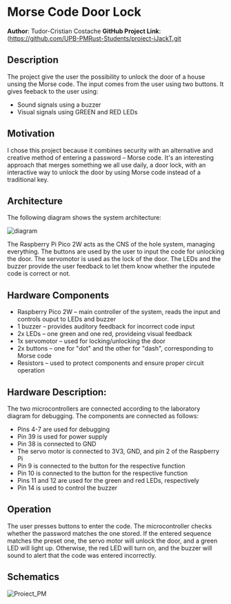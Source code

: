 # Morse Code Door Lock

**Author**: Tudor-Cristian Costache
**GitHub Project Link**: (https://github.com/UPB-PMRust-Students/proiect-iJackT.git

## Description

The project give the user the possibility to unlock the door of a house unsing the Morse code. The input comes from the user using two buttons. It gives feeback to the user using:
+ Sound signals using a buzzer
+ Visual signals using GREEN and RED LEDs

## Motivation

I chose this project because it combines security with an alternative and creative method of entering a password – Morse code. It's an interesting approach that merges something we all use daily, a door lock, with an interactive way to unlock the door by using Morse code instead of a traditional key.

## Architecture 
The following diagram shows the system architecture:

![diagram](https://github.com/user-attachments/assets/44a96d33-9b22-457d-b9d3-9be17945bc4b)

The Raspberry Pi Pico 2W acts as the CNS of the hole system, managing everything.
The buttons are used by the user to input the code for unlocking the door.
The servomotor is used as the lock of the door.
The LEDs and the buzzer provide the user feedback to let them know whether the inputede code is correct or not.

## Hardware Components

+ Raspberry Pico 2W – main controller of the system, reads the input and controls ouput to LEDs and buzzer
+ 1 buzzer – provides auditory feedback for incorrect code input
+ 2x LEDs – one green and one red, provideing visual feedback
+ 1x servomotor – used for locking/unlocking the door
+ 2x buttons – one for "dot" and the other for "dash", corresponding to Morse code
+ Resistors – used to protect components and ensure proper circuit operation

## Hardware Description:
The two microcontrollers are connected according to the laboratory diagram for debugging. The components are connected as follows:
- Pins 4-7 are used for debugging
- Pin 39 is used for power supply
- Pin 38 is connected to GND
- The servo motor is connected to 3V3, GND, and pin 2 of the Raspberry Pi
- Pin 9 is connected to the button for the respective function
- Pin 10 is connected to the button for the respective function
- Pins 11 and 12 are used for the green and red LEDs, respectively
- Pin 14 is used to control the buzzer

## Operation
The user presses buttons to enter the code. The microcontroller checks whether the password matches the one stored. If the entered sequence matches the preset one, the servo motor will unlock the door, and a green LED will light up. Otherwise, the red LED will turn on, and the buzzer will sound to alert that the code was entered incorrectly.

## Schematics

![Proiect_PM](https://github.com/user-attachments/assets/64b10ff1-c110-44ee-9abd-21c814ea9434)
